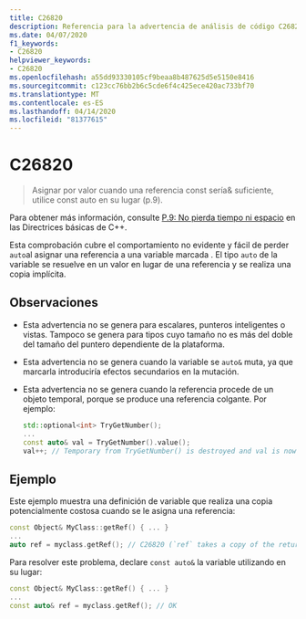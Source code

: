 ```yaml
---
title: C26820
description: Referencia para la advertencia de análisis de código C26820 de Microsoft C++ en Visual Studio.
ms.date: 04/07/2020
f1_keywords:
- C26820
helpviewer_keywords:
- C26820
ms.openlocfilehash: a55dd93330105cf9beaa8b487625d5e5150e8416
ms.sourcegitcommit: c123cc76bb2b6c5cde6f4c425ece420ac733bf70
ms.translationtype: MT
ms.contentlocale: es-ES
ms.lasthandoff: 04/14/2020
ms.locfileid: "81377615"
---
```

# <a name="c26820"></a>C26820

> Asignar por valor cuando una referencia const sería&amp; suficiente, utilice const auto en su lugar (p.9).

Para obtener más información, consulte [P.9: No pierda tiempo ni espacio](https://github.com/isocpp/CppCoreGuidelines/blob/master/CppCoreGuidelines.md#p9-dont-waste-time-or-space) en las Directrices básicas de C++.

Esta comprobación cubre el comportamiento no evidente y fácil de perder `auto`al asignar una referencia a una variable marcada . El tipo `auto` de la variable se resuelve en un valor en lugar de una referencia y se realiza una copia implícita.

## <a name="remarks"></a>Observaciones

- Esta advertencia no se genera para escalares, punteros inteligentes o vistas. Tampoco se genera para tipos cuyo tamaño no es más del doble del tamaño del puntero dependiente de la plataforma.
- Esta advertencia no se genera cuando la variable se `auto&` muta, ya que marcarla introduciría efectos secundarios en la mutación.
- Esta advertencia no se genera cuando la referencia procede de un objeto temporal, porque se produce una referencia colgante. Por ejemplo:

  ```cpp
  std::optional<int> TryGetNumber();
  ...
  const auto& val = TryGetNumber().value();
  val++; // Temporary from TryGetNumber() is destroyed and val is now dangling
  ```

## <a name="example"></a>Ejemplo

Este ejemplo muestra una definición de variable que realiza una copia potencialmente costosa cuando se le asigna una referencia:

```cpp
const Object& MyClass::getRef() { ... }
...
auto ref = myclass.getRef(); // C26820 (`ref` takes a copy of the returned object)
```

Para resolver este problema, declare `const auto&` la variable utilizando en su lugar:

```cpp
const Object& MyClass::getRef() { ... }
...
const auto& ref = myclass.getRef(); // OK
```
